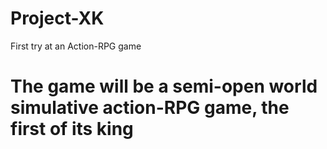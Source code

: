 # Project-XK
First try at an Action-RPG game
# The game will be a semi-open world simulative action-RPG game, the first of its king
